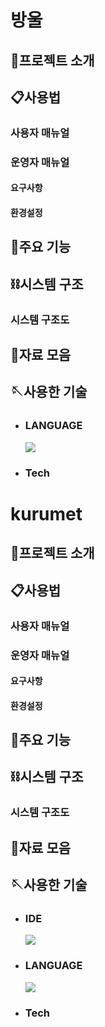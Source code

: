 # 방울

## 👋프로젝트 소개

## 📋사용법

### 사용자 매뉴얼

### 운영자 매뉴얼

#### 요구사항

#### 환경설정

## 📢주요 기능

## ⛓️시스템 구조

### 시스템 구조도

## 📂자료 모음

## 🪡사용한 기술



- ### LANGUAGE

    <img src="https://img.shields.io/badge/typescript-3178C6?style=for-the-badge&logo=typescript&logoColor=white">

- ### Tech
# kurumet

## 👋프로젝트 소개

## 📋사용법

### 사용자 매뉴얼

### 운영자 매뉴얼

#### 요구사항

#### 환경설정

## 📢주요 기능

## ⛓️시스템 구조

### 시스템 구조도

## 📂자료 모음

## 🪡사용한 기술

- ### IDE

  <img src="https://img.shields.io/badge/vscode-007ACC?style=for-the-badge&logo=visualstudiocode&logoColor=white">

- ### LANGUAGE

    <img src="https://img.shields.io/badge/typescript-3178C6?style=for-the-badge&logo=typescript&logoColor=white">

- ### Tech
